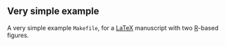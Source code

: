 ## Very simple example

A very simple example `Makefile`, for a
[LaTeX](http://www.latex-project.org/) manuscript with two
[R](http://www.r-project.org)-based figures.

